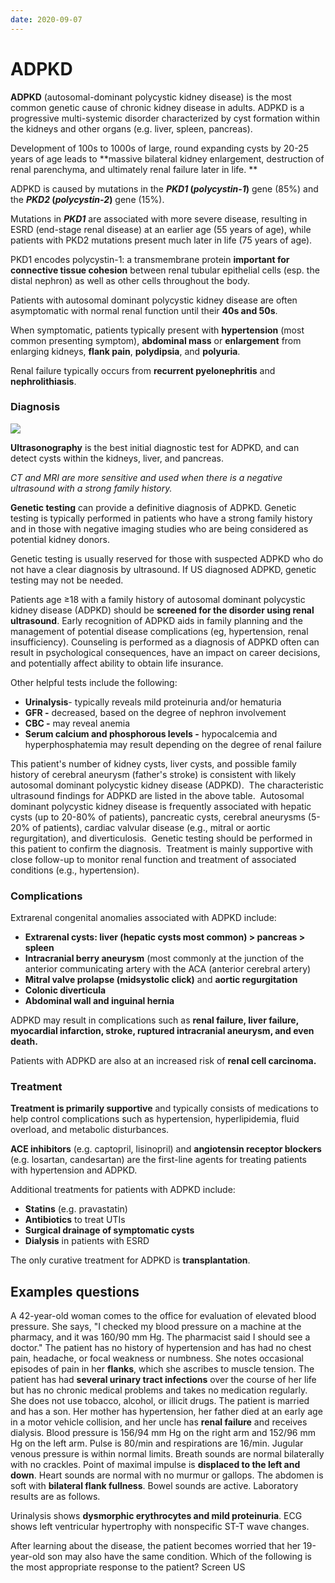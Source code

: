 ```yaml
---
date: 2020-09-07
---
```


# ADPKD

**ADPKD** (autosomal-dominant polycystic kidney disease) is the most common genetic cause of chronic kidney disease in adults. ADPKD is a progressive multi-systemic disorder characterized by cyst formation within the kidneys and other organs (e.g. liver, spleen, pancreas).

Development of 100s to 1000s of large, round expanding cysts by 20-25 years of age leads to \*\*massive bilateral kidney enlargement, destruction of renal parenchyma, and ultimately renal failure later in life. \*\*

ADPKD is caused by mutations in the **_PKD1_ (_polycystin-1_)** gene (85%) and the **_PKD2_ (_polycystin-2_)** gene (15%).

Mutations in **_PKD1_** are associated with more severe disease, resulting in ESRD (end-stage renal disease) at an earlier age (55 years of age), while patients with PKD2 mutations present much later in life (75 years of age).

PKD1 encodes polycystin-1: a transmembrane protein **important for connective tissue cohesion** between renal tubular epithelial cells (esp. the distal nephron) as well as other cells throughout the body.

Patients with autosomal dominant polycystic kidney disease are often asymptomatic with normal renal function until their **40s and 50s**.

When symptomatic, patients typically present with **hypertension** (most common presenting symptom), **abdominal mass** or **enlargement** from enlarging kidneys, **flank pain**, **polydipsia**, and **polyuria**.

Renal failure typically occurs from **recurrent pyelonephritis** and **nephrolithiasis**.

### Diagnosis

![](https://photos.thisispiggy.com/file/wikiFiles/20220803112843.png)

**Ultrasonography** is the best initial diagnostic test for ADPKD, and can detect cysts within the kidneys, liver, and pancreas.

_CT and MRI are more sensitive and used when there is a negative ultrasound with a strong family history._

**Genetic testing** can provide a definitive diagnosis of ADPKD. Genetic testing is typically performed in patients who have a strong family history and in those with negative imaging studies who are being considered as potential kidney donors.

Genetic testing is usually reserved for those with suspected ADPKD who do not have a clear diagnosis by ultrasound. If US diagnosed ADPKD, genetic testing may not be needed.

Patients age ≥18 with a family history of autosomal dominant polycystic kidney disease (ADPKD) should be **screened for the disorder using renal ultrasound**.  Early recognition of ADPKD aids in family planning and the management of potential disease complications (eg, hypertension, renal insufficiency).  Counseling is performed as a diagnosis of ADPKD often can result in psychological consequences, have an impact on career decisions, and potentially affect ability to obtain life insurance.

Other helpful tests include the following:

- **Urinalysis**- typically reveals mild proteinuria and/or hematuria
- **GFR -** decreased, based on the degree of nephron involvement
- **CBC -** may reveal anemia
- **Serum calcium and phosphorous levels -** hypocalcemia and hyperphosphatemia may result depending on the degree of renal failure

This patient's number of kidney cysts, liver cysts, and possible family history of cerebral aneurysm (father's stroke) is consistent with likely autosomal dominant polycystic kidney disease (ADPKD).  The characteristic ultrasound findings for ADPKD are listed in the above table.  Autosomal dominant polycystic kidney disease is frequently associated with hepatic cysts (up to 20-80% of patients), pancreatic cysts, cerebral aneurysms (5-20% of patients), cardiac valvular disease (e.g., mitral or aortic regurgitation), and diverticulosis.  Genetic testing should be performed in this patient to confirm the diagnosis.  Treatment is mainly supportive with close follow-up to monitor renal function and treatment of associated conditions (e.g., hypertension).

### Complications

Extrarenal congenital anomalies associated with ADPKD include:

- **Extrarenal cysts: liver (hepatic cysts most common) > pancreas > spleen**
- **Intracranial berry aneurysm** (most commonly at the junction of the anterior communicating artery with the ACA (anterior cerebral artery)
- **Mitral valve prolapse (midsystolic click)** and **aortic regurgitation**
- **Colonic diverticula**
- **Abdominal wall and inguinal hernia**

ADPKD may result in complications such as **renal failure, liver failure, myocardial infarction, stroke, ruptured intracranial aneurysm, and even death.**

Patients with ADPKD are also at an increased risk of **renal cell carcinoma.**

### Treatment

**Treatment is primarily supportive** and typically consists of medications to help control complications such as hypertension, hyperlipidemia, fluid overload, and metabolic disturbances.

**ACE inhibitors** (e.g. captopril, lisinopril) and **angiotensin receptor blockers** (e.g. losartan, candesartan) are the first-line agents for treating patients with hypertension and ADPKD.

Additional treatments for patients with ADPKD include:

- **Statins** (e.g. pravastatin)
- **Antibiotics** to treat UTIs
- **Surgical drainage of symptomatic cysts**
- **Dialysis** in patients with ESRD

The only curative treatment for ADPKD is **transplantation**.

## Examples questions

A 42-year-old woman comes to the office for evaluation of elevated blood pressure.  She says, "I checked my blood pressure on a machine at the pharmacy, and it was 160/90 mm Hg.  The pharmacist said I should see a doctor."  The patient has no history of hypertension and has had no chest pain, headache, or focal weakness or numbness.  She notes occasional episodes of pain in her **flanks**, which she ascribes to muscle tension.  The patient has had **several urinary tract infections** over the course of her life but has no chronic medical problems and takes no medication regularly.  She does not use tobacco, alcohol, or illicit drugs.  The patient is married and has a son.  Her mother has hypertension, her father died at an early age in a motor vehicle collision, and her uncle has **renal failure** and receives dialysis.  Blood pressure is 156/94 mm Hg on the right arm and 152/96 mm Hg on the left arm.  Pulse is 80/min and respirations are 16/min.  Jugular venous pressure is within normal limits.  Breath sounds are normal bilaterally with no crackles.  Point of maximal impulse is **displaced to the left and down**.  Heart sounds are normal with no murmur or gallops.  The abdomen is soft with **bilateral flank fullness**.  Bowel sounds are active.  Laboratory results are as follows.

Urinalysis shows **dysmorphic erythrocytes and mild proteinuria**.  ECG shows left ventricular hypertrophy with nonspecific ST-T wave changes.

After learning about the disease, the patient becomes worried that her 19-year-old son may also have the same condition.  Which of the following is the most appropriate response to the patient? Screen US
